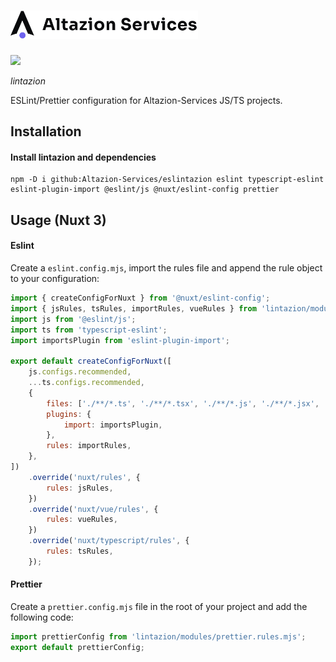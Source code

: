 <h1>
    <div>
        <img width="300" src="./assets/logo.svg">
    </div>
</h1>
<div justify="center">
    <a href="https://www.typescriptlang.org/"><img src="https://img.shields.io/badge/Typescript-blue.svg"></a>
</div>
<p>
    <em>lintazion</em>
</p>
<p>
    ESLint/Prettier configuration for Altazion-Services JS/TS projects.
</p>

## Installation

#### Install lintazion and dependencies
```
npm -D i github:Altazion-Services/eslintazion eslint typescript-eslint eslint-plugin-import @eslint/js @nuxt/eslint-config prettier
```

## Usage (Nuxt 3)
#### Eslint
Create a `eslint.config.mjs`, import the rules file and append the rule object to your configuration:
```js
import { createConfigForNuxt } from '@nuxt/eslint-config';
import { jsRules, tsRules, importRules, vueRules } from 'lintazion/modules/eslint.mjs';
import js from '@eslint/js';
import ts from 'typescript-eslint';
import importsPlugin from 'eslint-plugin-import';

export default createConfigForNuxt([
    js.configs.recommended,
    ...ts.configs.recommended,
    {
        files: ['./**/*.ts', './**/*.tsx', './**/*.js', './**/*.jsx', './**/*.vue'],
        plugins: {
            import: importsPlugin,
        },
        rules: importRules,
    },
])
    .override('nuxt/rules', {
        rules: jsRules,
    })
    .override('nuxt/vue/rules', {
        rules: vueRules,
    })
    .override('nuxt/typescript/rules', {
        rules: tsRules,
    });
```

#### Prettier
Create a `prettier.config.mjs` file in the root of your project and add the following code:
```js
import prettierConfig from 'lintazion/modules/prettier.rules.mjs';
export default prettierConfig;
```
